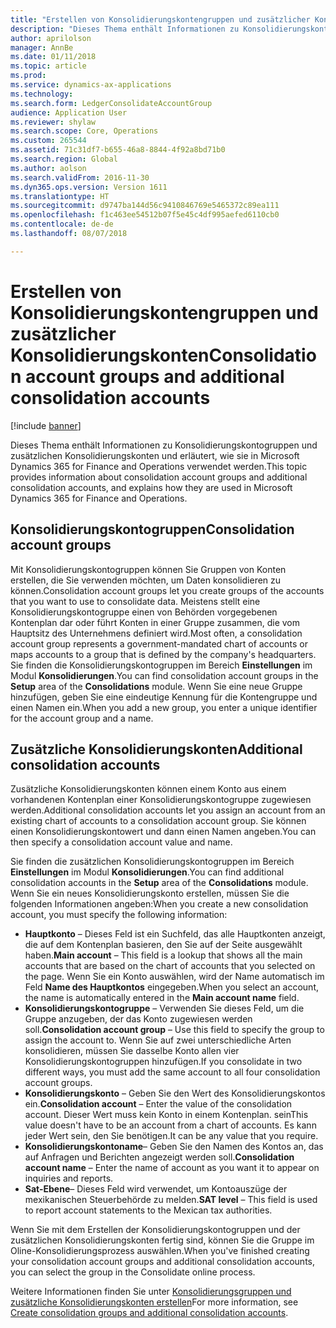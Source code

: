 ```yaml
---
title: "Erstellen von Konsolidierungskontengruppen und zusätzlicher Konsolidierungskonten"
description: "Dieses Thema enthält Informationen zu Konsolidierungskontogruppen und zusätzlichen Konsolidierungskonten und erläutert, wie sie in Microsoft Dynamics 365 for Finance and Operations verwendet werden."
author: aprilolson
manager: AnnBe
ms.date: 01/11/2018
ms.topic: article
ms.prod: 
ms.service: dynamics-ax-applications
ms.technology: 
ms.search.form: LedgerConsolidateAccountGroup
audience: Application User
ms.reviewer: shylaw
ms.search.scope: Core, Operations
ms.custom: 265544
ms.assetid: 71c31df7-b655-46a8-8844-4f92a8bd71b0
ms.search.region: Global
ms.author: aolson
ms.search.validFrom: 2016-11-30
ms.dyn365.ops.version: Version 1611
ms.translationtype: HT
ms.sourcegitcommit: d9747ba144d56c9410846769e5465372c89ea111
ms.openlocfilehash: f1c463ee54512b07f5e45c4df995aefed6110cb0
ms.contentlocale: de-de
ms.lasthandoff: 08/07/2018

---
```


# <a name="consolidation-account-groups-and-additional-consolidation-accounts"></a><span data-ttu-id="a117a-103">Erstellen von Konsolidierungskontengruppen und zusätzlicher Konsolidierungskonten</span><span class="sxs-lookup"><span data-stu-id="a117a-103">Consolidation account groups and additional consolidation accounts</span></span>

[!include [banner](../includes/banner.md)]

<span data-ttu-id="a117a-104">Dieses Thema enthält Informationen zu Konsolidierungskontogruppen und zusätzlichen Konsolidierungskonten und erläutert, wie sie in Microsoft Dynamics 365 for Finance and Operations verwendet werden.</span><span class="sxs-lookup"><span data-stu-id="a117a-104">This topic provides information about consolidation account groups and additional consolidation accounts, and explains how they are used in Microsoft Dynamics 365 for Finance and Operations.</span></span>

<a name="consolidation-account-groups"></a><span data-ttu-id="a117a-105">Konsolidierungskontogruppen</span><span class="sxs-lookup"><span data-stu-id="a117a-105">Consolidation account groups</span></span>
----------------------------

<span data-ttu-id="a117a-106">Mit Konsolidierungskontogruppen können Sie Gruppen von Konten erstellen, die Sie verwenden möchten, um Daten konsolidieren zu können.</span><span class="sxs-lookup"><span data-stu-id="a117a-106">Consolidation account groups let you create groups of the accounts that you want to use to consolidate data.</span></span> <span data-ttu-id="a117a-107">Meistens stellt eine Konsolidierungskontogruppe einen von Behörden vorgegebenen Kontenplan dar oder führt Konten in einer Gruppe zusammen, die vom Hauptsitz des Unternehmens definiert wird.</span><span class="sxs-lookup"><span data-stu-id="a117a-107">Most often, a consolidation account group represents a government-mandated chart of accounts or maps accounts to a group that is defined by the company's headquarters.</span></span> <span data-ttu-id="a117a-108">Sie finden die Konsolidierungskontogruppen im Bereich **Einstellungen** im Modul **Konsolidierungen**.</span><span class="sxs-lookup"><span data-stu-id="a117a-108">You can find consolidation account groups in the **Setup** area of the **Consolidations** module.</span></span> <span data-ttu-id="a117a-109">Wenn Sie eine neue Gruppe hinzufügen, geben Sie eine eindeutige Kennung für die Kontengruppe und einen Namen ein.</span><span class="sxs-lookup"><span data-stu-id="a117a-109">When you add a new group, you enter a unique identifier for the account group and a name.</span></span>

## <a name="additional-consolidation-accounts"></a><span data-ttu-id="a117a-110">Zusätzliche Konsolidierungskonten</span><span class="sxs-lookup"><span data-stu-id="a117a-110">Additional consolidation accounts</span></span>
<span data-ttu-id="a117a-111">Zusätzliche Konsolidierungskonten können einem Konto aus einem vorhandenen Kontenplan einer Konsolidierungskontogruppe zugewiesen werden.</span><span class="sxs-lookup"><span data-stu-id="a117a-111">Additional consolidation accounts let you assign an account from an existing chart of accounts to a consolidation account group.</span></span> <span data-ttu-id="a117a-112">Sie können einen Konsolidierungskontowert und dann einen Namen angeben.</span><span class="sxs-lookup"><span data-stu-id="a117a-112">You can then specify a consolidation account value and name.</span></span> 

<span data-ttu-id="a117a-113">Sie finden die zusätzlichen Konsolidierungskontogruppen im Bereich **Einstellungen** im Modul **Konsolidierungen**.</span><span class="sxs-lookup"><span data-stu-id="a117a-113">You can find additional consolidation accounts in the **Setup** area of the **Consolidations** module.</span></span> <span data-ttu-id="a117a-114">Wenn Sie ein neues Konsolidierungskonto erstellen, müssen Sie die folgenden Informationen angeben:</span><span class="sxs-lookup"><span data-stu-id="a117a-114">When you create a new consolidation account, you must specify the following information:</span></span>

-   <span data-ttu-id="a117a-115">**Hauptkonto** – Dieses Feld ist ein Suchfeld, das alle Hauptkonten anzeigt, die auf dem Kontenplan basieren, den Sie auf der Seite ausgewählt haben.</span><span class="sxs-lookup"><span data-stu-id="a117a-115">**Main account** – This field is a lookup that shows all the main accounts that are based on the chart of accounts that you selected on the page.</span></span> <span data-ttu-id="a117a-116">Wenn Sie ein Konto auswählen, wird der Name automatisch im Feld **Name des Hauptkontos** eingegeben.</span><span class="sxs-lookup"><span data-stu-id="a117a-116">When you select an account, the name is automatically entered in the **Main account name** field.</span></span>
-   <span data-ttu-id="a117a-117">**Konsolidierungskontogruppe** – Verwenden Sie dieses Feld, um die Gruppe anzugeben, der das Konto zugewiesen werden soll.</span><span class="sxs-lookup"><span data-stu-id="a117a-117">**Consolidation account group** – Use this field to specify the group to assign the account to.</span></span> <span data-ttu-id="a117a-118">Wenn Sie auf zwei unterschiedliche Arten konsolidieren, müssen Sie dasselbe Konto allen vier Konsolidierungskontogruppen hinzufügen.</span><span class="sxs-lookup"><span data-stu-id="a117a-118">If you consolidate in two different ways, you must add the same account to all four consolidation account groups.</span></span>
-   <span data-ttu-id="a117a-119">**Konsolidierungskonto** – Geben Sie den Wert des Konsolidierungskontos ein.</span><span class="sxs-lookup"><span data-stu-id="a117a-119">**Consolidation account** – Enter the value of the consolidation account.</span></span> <span data-ttu-id="a117a-120">Dieser Wert muss kein Konto in einem Kontenplan. sein</span><span class="sxs-lookup"><span data-stu-id="a117a-120">This value doesn't have to be an account from a chart of accounts.</span></span> <span data-ttu-id="a117a-121">Es kann jeder Wert sein, den Sie benötigen.</span><span class="sxs-lookup"><span data-stu-id="a117a-121">It can be any value that you require.</span></span>
-   <span data-ttu-id="a117a-122">**Konsolidierungskontoname**– Geben Sie den Namen des Kontos an, das auf Anfragen und Berichten angezeigt werden soll.</span><span class="sxs-lookup"><span data-stu-id="a117a-122">**Consolidation account name** – Enter the name of account as you want it to appear on inquiries and reports.</span></span>
-   <span data-ttu-id="a117a-123">**Sat-Ebene**– Dieses Feld wird verwendet, um Kontoauszüge der mexikanischen Steuerbehörde zu melden.</span><span class="sxs-lookup"><span data-stu-id="a117a-123">**SAT level** – This field is used to report account statements to the Mexican tax authorities.</span></span> 

<span data-ttu-id="a117a-124">Wenn Sie mit dem Erstellen der Konsolidierungskontogruppen und der zusätzlichen Konsolidierungskonten fertig sind, können Sie die Gruppe im Oline-Konsolidierungsprozess auswählen.</span><span class="sxs-lookup"><span data-stu-id="a117a-124">When you've finished creating your consolidation account groups and additional consolidation accounts, you can select the group in the Consolidate online process.</span></span>


<span data-ttu-id="a117a-125">Weitere Informationen finden Sie unter [Konsolidierungsgruppen und zusätzliche Konsolidierungskonten erstellen](../general-ledger/tasks/create-consolidation-groups.md)</span><span class="sxs-lookup"><span data-stu-id="a117a-125">For more information, see [Create consolidation groups and additional consolidation accounts](../general-ledger/tasks/create-consolidation-groups.md).</span></span> 




